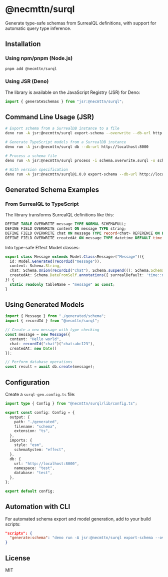 # @necmttn/surql

Generate type-safe schemas from SurrealQL definitions, with support for automatic query type inference.

## Installation

### Using npm/pnpm (Node.js)

```bash
pnpm add @necmttn/surql
```

### Using JSR (Deno)

The library is available on the JavaScript Registry (JSR) for Deno:

```typescript
import { generateSchemas } from "jsr:@necmttn/surql";
```

## Command Line Usage (JSR)

```bash
# Export schema from a SurrealDB instance to a file
deno run -A jsr:@necmttn/surql export-schema --overwrite --db-url http://localhost:8000

# Generate TypeScript models from a SurrealDB instance
deno run -A jsr:@necmttn/surql db --db-url http://localhost:8000

# Process a schema file
deno run -A jsr:@necmttn/surql process -i schema.overwrite.surql -o schema.ts

# With version specification
deno run -A jsr:@necmttn/surql@1.0.0 export-schema --db-url http://localhost:8000
```

## Generated Schema Examples

### From SurrealQL to TypeScript

The library transforms SurrealQL definitions like this:

```sql
DEFINE TABLE OVERWRITE message TYPE NORMAL SCHEMAFULL;
DEFINE FIELD OVERWRITE content ON message TYPE string;
DEFINE FIELD OVERWRITE chat ON message TYPE record<chat> REFERENCE ON DELETE CASCADE;
DEFINE FIELD OVERWRITE createdAt ON message TYPE datetime DEFAULT time::now();
```

Into type-safe Effect Model classes:

```typescript
export class Message extends Model.Class<Message>("Message")({
  id: Model.Generated(recordId("message")),
  content: Schema.String,
  chat: Schema.Union(recordId("chat"), Schema.suspend((): Schema.Schema<Chat> => Chat)),
  createdAt: Schema.DateFromSelf.annotations({ surrealDefault: 'time::now()' })
}) {
  static readonly tableName = "message" as const;
}
```

## Using Generated Models

```typescript
import { Message } from "./generated/schema";
import { recordId } from "@necmttn/surql";

// Create a new message with type checking
const message = new Message({
  content: "Hello world",
  chat: recordId("chat")("chat:abc123"),
  createdAt: new Date()
});

// Perform database operations
const result = await db.create(message);
```

## Configuration

Create a `surql-gen.config.ts` file:

```typescript
import type { Config } from "@necmttn/surql/lib/config.ts";

export const config: Config = {
  output: {
    path: "./generated",
    filename: "schema",
    extension: "ts",
  },
  imports: {
    style: "esm",
    schemaSystem: "effect",
  },
  db: {
    url: "http://localhost:8000",
    namespace: "test",
    database: "test",
  },
};

export default config;
```

## Automation with CLI

For automated schema export and model generation, add to your build scripts:

```json
"scripts": {
  "generate:schema": "deno run -A jsr:@necmttn/surql export-schema --overwrite --db-url http://localhost:8000 && deno run -A jsr:@necmttn/surql db --db-url http://localhost:8000"
}
```

## License

MIT
